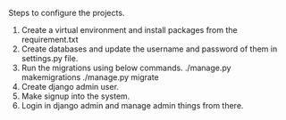 Steps to configure the projects.

1. Create a virtual environment and install packages from the requirement.txt
2. Create databases and update the username and password of them in settings.py file.
3. Run the migrations using below commands.
./manage.py makemigrations
./manage.py migrate
4. Create django admin user.
5. Make signup into the system.
6. Login in django admin and manage admin things from there.

